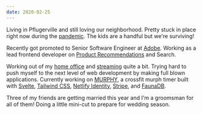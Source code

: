 ```yaml
---
date: 2020-02-25
---
```


Living in Pflugerville and still loving our neighborhood. Pretty stuck in place right now during the [pandemic][covid]. The kids are a handful but we're surviving!

Recently got promoted to Senior Software Engineer at [Adobe][adobe]. Working as a lead frontend developer on [Product Recommendations][prex] and Search.

Working out of my [home office][office] and [streaming][twitch] quite a bit. Trying hard to push myself to the next level of web development by making full blown applications. Currently working on [MURPHY][murphy], a crossfit murph timer built with [Svelte][svelte], [Tailwind CSS][tailwind], [Netlify Identity][identity], [Stripe][stripe], and [FaunaDB][fauna].

Three of my friends are getting married this year and I'm a groomsman for all of them! Doing a little mini-cut to prepare for wedding season.

[covid]: https://www.cdc.gov/coronavirus/2019-ncov/index.html
[adobe]: https://www.adobe.com
[prex]: https://magento.com/products/product-recommendations
[office]: /uses#-home-office
[twitch]: https://www.twitch.tv/bradgarropy
[murphy]: https://murphy.bradgarropy.com
[svelte]: https://svelte.dev
[tailwind]: http://tailwindcss.com
[identity]: https://docs.netlify.com/visitor-access/identity
[stripe]: https://stripe.com
[fauna]: https://fauna.com
